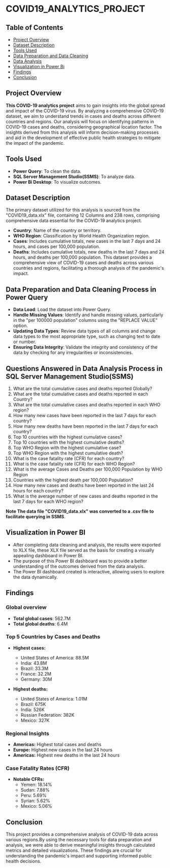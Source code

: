 # COVID19_ANALYTICS_PROJECT 

## Table of Contents

- [Project Overview](project-overview)
- [Dataset Description](#dataset-description)
- [Tools Used](#tools-used)
- [Data Preparation and Data Cleaning](#data-preparation-and-data-cleaning)
- [Data Analysis](#data-analysis)
- [Visualization in Power Bi](#visualization-in-power-bi)
- [Findings](#findings)
- [Conclusion](#conclusion)

## Project Overview

**This COVID-19 analytics project** aims to gain insights into the global spread and impact of the COVID-19 virus. By analyzing a comprehensive COVID-19 dataset, we aim to understand trends in cases and deaths across different countries and regions. Our analysis will focus on identifying patterns in COVID-19 cases and deaths, considering geographical location factor. The insights derived from this analysis will inform decision-making processes and aid in the development of effective public health strategies to mitigate the impact of the pandemic.

## Tools Used

- **Power Query**: To clean the data.
- **SQL Server Management Studio(SSMS)**: To analyze data.
- **Power Bi Desktop**: To visualize outcomes.

## Dataset Description

The primary dataset utilized for this analysis is sourced from the "COVID19_data.xlx" file, containing 12 Columns and 238 rows, comprising comprehensive data essential for the COVID-19 analytics project. 
- **Country**: Name of the country or territory.
- **WHO Region**: Classification by World Health Organization region.
- **Cases**: Includes cumulative totals, new cases in the last 7 days and 24 hours, and cases per 100,000 population.
- **Deaths**: Includes cumulative totals, new deaths in the last 7 days and 24 hours, and deaths per 100,000 population.
This dataset provides a comprehensive view of COVID-19 cases and deaths across various countries and regions, facilitating a thorough analysis of the pandemic's impact.
  
## Data Preparation and Data Cleaning Process in Power Query

- **Data Load**: Load the dataset into Power Query.
- **Handle Missing Values**: Identify and handle missing values, particularly in the "per 100000 population" columns using the "REPLACE VALUE" option.
- **Updating Data Types**: Review data types of all columns and change data types to the most appropriate type, such as changing text to date or number.
- **Ensuring Data Integrity**: Validate the integrity and consistency of the data by checking for any irregularities or inconsistencies.

## Questions Answered in Data Analysis Process in SQL Server Management Studio(SSMS)

1. What are the total cumulative cases and deaths reported Globally?
2. What are the total cumulative cases and deaths reported in each Country?
3. What are the total cumulative cases and deaths reported in each WHO region?
4. How many new cases have been reported in the last 7 days for each country?
5. How many new deaths have been reported in the last 7 days for each country?
6. Top 10 countries with the highest cumulative cases?
7. Top 10 countries with the highest cumulative deaths?
8. Top WHO Region with the highest cumulative case?
9. Top WHO Region with the highest cumulative death?
10. What is the case fatality rate (CFR) for each country?
11. What is the case fatality rate (CFR) for each WHO Region?
12. What is the average Cases and Deaths per 100,000 Population by WHO Region
13. Countries with the highest death per 100,000 Population?
14. How many new cases and deaths have been reported in the last 24 hours for each country?
15. What is the average number of new cases and deaths reported in the last 7 days for each WHO region?
    
**Note The data file "COVID19_data.xlx" was converted to a .csv file to facilitate querying in SSMS**.

## Visualization in Power BI

- After completing data cleaning and analysis, the results were exported to XLX file, these XLX file served as the basis for creating a visually appealing dashboard in Power BI. 
- The purpose of this Power BI dashboard was to provide a better understanding of the outcomes derived from the data analysis.
- The Power BI dashboard created is interactive, allowing users to explore the data dynamically.
  
## Findings

### Global overview
- **Total global cases**: 562.7M
- **Total global deaths**: 6.4M
  
### Top 5 Countries by Cases and Deaths
- **Highest cases:**
  - United States of America: 88.5M
  - India: 43.8M
  - Brazil: 33.3M
  - France: 32.2M
  - Germany: 30M
    
- **Highest deaths:**
  - United States of America: 1.01M
  - Brazil: 675K
  - India: 526K
  - Russian Federation: 382K
  - Mexico: 327K

### Regional Insights
- **Americas:** Highest total cases and deaths
- **Europe:** Highest new cases in the last 24 hours
- **Americas:** Highest new deaths in the last 24 hours

### Case Fatality Rates (CFR)
- **Notable CFRs:**
  - Yemen: 18.14%
  - Sudan: 7.88%
  - Peru: 5.69%
  - Syrian: 5.62%
  - Mexico: 5.06%  

## Conclusion
This project provides a comprehensive analysis of COVID-19 data across various regions.By using the necessary tools for data preparation and analysis, we were able to derive meaningful insights through calculated metrics and detailed visualizations. These findings are crucial for understanding the pandemic's impact and supporting informed public health decisions.
 













